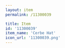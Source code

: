 ```yaml
---
layout: item
permalink: /11300039

title: Item
id: '11300039'
item_name: 'Cerbe Hat'
icon_url: '11300039.png'
---
```

